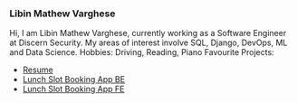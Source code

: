 ### Libin Mathew Varghese
Hi, I am Libin Mathew Varghese, currently working as a Software Engineer at Discern Security. 
My areas of interest involve SQL, Django, DevOps, ML and Data Science.
Hobbies: Driving, Reading, Piano
Favourite Projects: 
- [Resume](https://resume-libinmv.vercel.app/)
- [Lunch Slot Booking App BE](https://github.com/libinmv/foodindo-app)
- [Lunch Slot Booking App FE](https://github.com/libinmv/foodundo-web)

